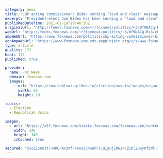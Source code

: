 ```yaml
---
category: news
title: "CBP acting commissioner: Biden sending 'loud and clear' message for migrants"
excerpt: "President-elect Joe Biden has been sending a “loud and clear” message to migrants, who are already heading to the U.S. southern border ahead of his inauguration, Mark Morgan, acting commissioner of U.S. Customs and Border Protection, said on Tuesday.  "
publishedDateTime: 2021-01-19T19:48:38Z
originalUrl: "http://feeds.foxnews.com/~r/foxnews/politics/~3/0f9NACq-Rs8/cbp-acting-commissioner-biden-sending-loud-clear-message-migrants"
webUrl: "http://feeds.foxnews.com/~r/foxnews/politics/~3/0f9NACq-Rs8/cbp-acting-commissioner-biden-sending-loud-clear-message-migrants"
ampWebUrl: "https://www.foxnews.com/politics/cbp-acting-commissioner-biden-sending-loud-clear-message-migrants.amp"
cdnAmpWebUrl: "https://www-foxnews-com.cdn.ampproject.org/c/s/www.foxnews.com/politics/cbp-acting-commissioner-biden-sending-loud-clear-message-migrants.amp"
type: article
quality: 172
heat: 172
published: true

provider:
  name: Fox News
  domain: foxnews.com
  images:
    - url: "https://smartableai.github.io/election/assets/images/organizations/foxnews.com-50x50.jpg"
      width: 50
      height: 50

topics:
  - Election
  - Republican Voice

images:
  - url: "https://a57.foxnews.com/static.foxnews.com/foxnews.com/content/uploads/2020/10/340/340/Talia-Kaplan.jpg?ve=1&tl=1"
    width: 340
    height: 340
    isCached: true

secured: "yIoZZ6nUIt7u4RGFAv2XfF4vwsIS4GWkFtSQIgHjZN6J+cZ1Kl28GymfEWl+1N3KR7mV+HQlet6/Kdz/e+jdAXpMkmRHaCXRaT5qTHiy/5xMUDlirnsxyGDhhGGy4R5IhptwzHZzTuY2VQFTtqnUYQ3Wt9m62cs6qswxotL8hNHHhwdWbqFJ5tRyrahz4fQa3GFJiJFvMH7+iXWpnC89ZoTrDa9YYshzLvW2ZgqCSpEVGewBcpZ+8+QRzR3GZjyVEnr7bHuEwvtKTpXhWMap+ETd+TXo7DEw0Id8MHJYYMYPbj4WMpDPHLR8facpc72aW72jBiNLxD0Y4yJGTEUnxjbWu5H7s00GBsR6gF/c/0Y=;gPXoy1XrPMUqj4SQzH5dWA=="
---
```


